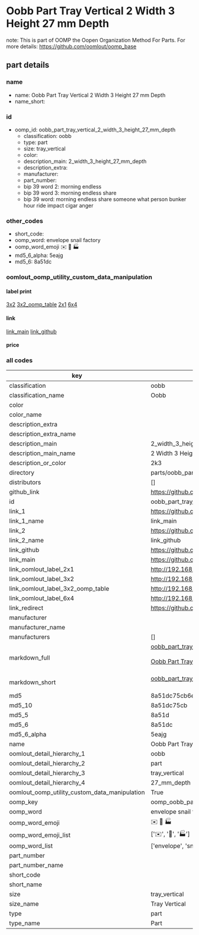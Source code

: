 # Oobb Part Tray Vertical 2 Width 3 Height 27 mm Depth  

note: This is part of OOMP the Oopen Organization Method For Parts. For more details: https://github.com/oomlout/oomp_base

##  part details
  







### name
* name: Oobb Part Tray Vertical 2 Width 3 Height 27 mm Depth
* name_short: 
### id
* oomp_id: oobb_part_tray_vertical_2_width_3_height_27_mm_depth
  * classification: oobb
  * type: part
  * size: tray_vertical
  * color: 
  * description_main: 2_width_3_height_27_mm_depth
  * description_extra: 
  * manufacturer: 
  * part_number: 
  * bip 39 word 2: morning endless
  * bip 39 word 3: morning endless share
  * bip 39 word: morning endless share someone what person bunker hour ride impact cigar anger

### other_codes
* short_code: 
* oomp_word: envelope snail factory
* oomp_word_emoji :envelope: :snail: :factory:
* md5_6_alpha: 5eajg
* md5_6: 8a51dc






### oomlout_oomp_utility_custom_data_manipulation
#### label print
[3x2](http://192.168.1.245:1112/?label=oomp%205eajg)
[3x2_oomp_table](http://192.168.1.108:1112/?label=oomp%205eajg)
[2x1](http://192.168.1.242:1112/?label=oomp%205eajg)
[6x4](http://192.168.1.55:1112/?label=oomp%205eajg)    

#### link

[link_main](https://github.com/oomlout/oomlout_oomp_version_1_messy/tree/main/parts/oobb_part_tray_vertical_2_width_3_height_27_mm_depth) [link_github](https://github.com/oomlout/oomlout_oomp_version_1_messy/tree/main/parts/oobb_part_tray_vertical_2_width_3_height_27_mm_depth)                             

#### price







### all codes 
| key | value |  
| --- | --- |  
| classification | oobb |  
| classification_name | Oobb |  
| color |  |  
| color_name |  |  
| description_extra |  |  
| description_extra_name |  |  
| description_main | 2_width_3_height_27_mm_depth |  
| description_main_name | 2 Width 3 Height 27 mm Depth |  
| description_or_color | 2k3 |  
| directory | parts/oobb_part_tray_vertical_2_width_3_height_27_mm_depth |  
| distributors | [] |  
| github_link | https://github.com/oomlout/oomlout_oomp_part_src/tree/main/parts/oobb_part_tray_vertical_2_width_3_height_27_mm_depth |  
| id | oobb_part_tray_vertical_2_width_3_height_27_mm_depth |  
| link_1 | https://github.com/oomlout/oomlout_oomp_version_1_messy/tree/main/parts/oobb_part_tray_vertical_2_width_3_height_27_mm_depth |  
| link_1_name | link_main |  
| link_2 | https://github.com/oomlout/oomlout_oomp_version_1_messy/tree/main/parts/oobb_part_tray_vertical_2_width_3_height_27_mm_depth |  
| link_2_name | link_github |  
| link_github | https://github.com/oomlout/oomlout_oomp_version_1_messy/tree/main/parts/oobb_part_tray_vertical_2_width_3_height_27_mm_depth |  
| link_main | https://github.com/oomlout/oomlout_oomp_version_1_messy/tree/main/parts/oobb_part_tray_vertical_2_width_3_height_27_mm_depth |  
| link_oomlout_label_2x1 | http://192.168.1.242:1112/?label=oomp%205eajg |  
| link_oomlout_label_3x2 | http://192.168.1.245:1112/?label=oomp%205eajg |  
| link_oomlout_label_3x2_oomp_table | http://192.168.1.108:1112/?label=oomp%205eajg |  
| link_oomlout_label_6x4 | http://192.168.1.55:1112/?label=oomp%205eajg |  
| link_redirect | https://github.com/oomlout/oomlout_oomp_version_1_messy/tree/main/parts/oobb_part_tray_vertical_2_width_3_height_27_mm_depth |  
| manufacturer |  |  
| manufacturer_name |  |  
| manufacturers | [] |  
| markdown_full | [oobb_part_tray_vertical_2_width_3_height_27_mm_depth](none)<br>[](none)<br>[Oobb Part Tray Vertical 2 Width 3 Height 27 Mm Depth](none)<br><br> |  
| markdown_short | [oobb_part_tray_vertical_2_width_3_height_27_mm_depth](none)<br><br> |  
| md5 | 8a51dc75cb6e43ce8d7cecf18a526c7f |  
| md5_10 | 8a51dc75cb |  
| md5_5 | 8a51d |  
| md5_6 | 8a51dc |  
| md5_6_alpha | 5eajg |  
| name | Oobb Part Tray Vertical 2 Width 3 Height 27 mm Depth |  
| oomlout_detail_hierarchy_1 | oobb |  
| oomlout_detail_hierarchy_2 | part |  
| oomlout_detail_hierarchy_3 | tray_vertical |  
| oomlout_detail_hierarchy_4 | 27_mm_depth |  
| oomlout_oomp_utility_custom_data_manipulation | True |  
| oomp_key | oomp_oobb_part_tray_vertical_2_width_3_height_27_mm_depth |  
| oomp_word | envelope snail factory |  
| oomp_word_emoji | :envelope: :snail: :factory: |  
| oomp_word_emoji_list | [':envelope:', ':snail:', ':factory:'] |  
| oomp_word_list | ['envelope', 'snail', 'factory'] |  
| part_number |  |  
| part_number_name |  |  
| short_code |  |  
| short_name |  |  
| size | tray_vertical |  
| size_name | Tray Vertical |  
| type | part |  
| type_name | Part |  
